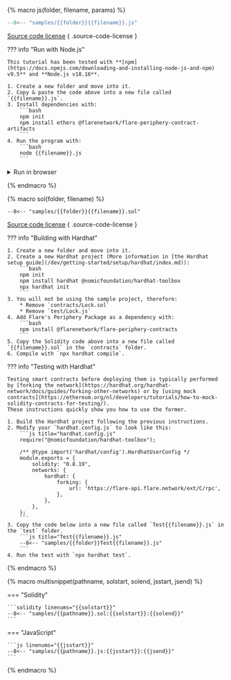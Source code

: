 {% macro js(folder, filename, params) %}

```js title="{{filename}}.js" linenums="1"
--8<-- "samples/{{folder}}{{filename}}.js"
```

[Source code license](https://github.com/flare-foundation/docs/blob/main/LICENSE.md)
{ .source-code-license }

<script>
async function {{filename | replace('-', '_')}}_runner() {
  console.old_log = console.log;
  if (!document.getElementById('{{filename}}-run-me-button').hasAttribute('open')) {
    console.log = console.old_log;
    return;
  }
  console.old_log = console.log;
  output = document.getElementById('{{filename}}-output').getElementsByTagName('code')[0];
  output.innerHTML = "";
  console.log = function(message) {
    output.innerHTML += (typeof message == 'object' ? JSON.stringify(message, null, 2) : message) + "\n";
  };
  await {{filename | replace('-', '_') }}_run({{params}});
  console.log = console.old_log;
}
</script>

??? info "Run with Node.js"

    This tutorial has been tested with **[npm](https://docs.npmjs.com/downloading-and-installing-node-js-and-npm) v9.5** and **Node.js v18.16**.

    1. Create a new folder and move into it.
    2. Copy & paste the code above into a new file called `{{filename}}.js`.
    3. Install dependencies with:
        ```bash
        npm init
        npm install ethers @flarenetwork/flare-periphery-contract-artifacts
        ```
    4. Run the program with:
        ```bash
        node {{filename}}.js
        ```

<details class="run-me" id="{{filename}}-run-me-button" ontoggle="{{filename | replace('-', '_')}}_runner();">
<summary>Run in browser</summary>
``` { #{{filename}}-output }
```
</details>

{% endmacro %}

{% macro sol(folder, filename) %}

```solidity title="{{filename}}.sol" linenums="1"
--8<-- "samples/{{folder}}{{filename}}.sol"
```

[Source code license](https://github.com/flare-foundation/docs/blob/main/LICENSE.md)
{ .source-code-license }

??? info "Building with Hardhat"

    1. Create a new folder and move into it.
    2. Create a new Hardhat project (More information in [the Hardhat setup guide](/dev/getting-started/setup/hardhat/index.md)):
        ```bash
        npm init
        npm install hardhat @nomicfoundation/hardhat-toolbox
        npx hardhat init
        ```
    3. You will not be using the sample project, therefore:
        * Remove `contracts/Lock.sol`
        * Remove `test/Lock.js`
    4. Add Flare's Periphery Package as a dependency with:
        ```bash
        npm install @flarenetwork/flare-periphery-contracts
        ```
    5. Copy the Solidity code above into a new file called `{{filename}}.sol` in the `contracts` folder.
    6. Compile with `npx hardhat compile`.

??? info "Testing with Hardhat"

    Testing smart contracts before deploying them is typically performed by [forking the network](https://hardhat.org/hardhat-network/docs/guides/forking-other-networks) or by [using mock contracts](https://ethereum.org/nl/developers/tutorials/how-to-mock-solidity-contracts-for-testing/).
    These instructions quickly show you how to use the former.

    1. Build the Hardhat project following the previous instructions.
    2. Modify your `hardhat.config.js` to look like this:
        ```js title="hardhat.config.js"
        require("@nomicfoundation/hardhat-toolbox");

        /** @type import('hardhat/config').HardhatUserConfig */
        module.exports = {
            solidity: "0.8.19",
            networks: {
                hardhat: {
                    forking: {
                        url: 'https://flare-api.flare.network/ext/C/rpc',
                    },
                },
            },
        };
        ```
    3. Copy the code below into a new file called `Test{{filename}}.js` in the `test` folder.
        ```js title="Test{{filename}}.js"
        --8<-- "samples/{{folder}}Test{{filename}}.js"
        ```
    4. Run the test with `npx hardhat test`.

{% endmacro %}

{% macro multisnippet(pathname, solstart, solend, jsstart, jsend) %}

=== "Solidity"

    ```solidity linenums="{{solstart}}"
    --8<-- "samples/{{pathname}}.sol:{{solstart}}:{{solend}}"
    ```

=== "JavaScript"

    ```js linenums="{{jsstart}}"
    --8<-- "samples/{{pathname}}.js:{{jsstart}}:{{jsend}}"
    ```

{% endmacro %}
